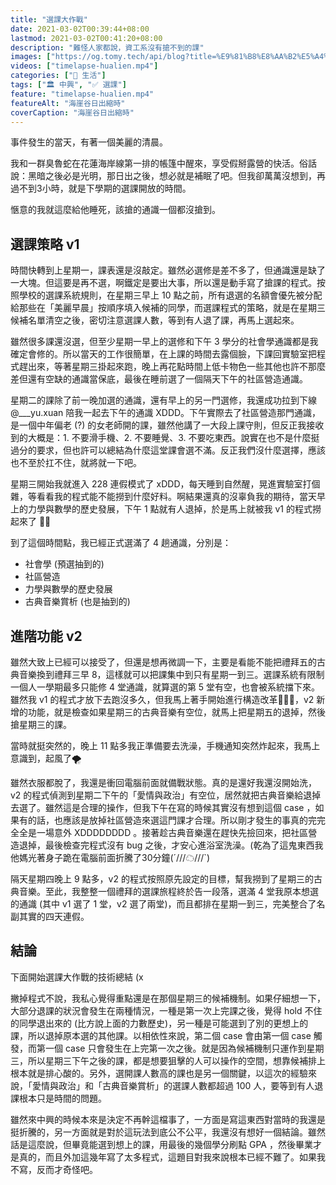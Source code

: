 ```yaml
---
title: "選課大作戰"
date: 2021-03-02T00:39:44+08:00
lastmod: 2021-03-02T00:41:20+08:00
description: "難怪人家都說，資工系沒有搶不到的課"
images: ["https://og.tomy.tech/api/blog?title=%E9%81%B8%E8%AA%B2%E5%A4%A7%E4%BD%9C%E6%88%B0"]
videos: ["timelapse-hualien.mp4"]
categories: ["🍫 生活"]
tags: ["🏛 中興", "✅ 選課"]
feature: "timelapse-hualien.mp4"
featureAlt: "海崖谷日出縮時"
coverCaption: "海崖谷日出縮時"
---
```


事件發生的當天，有著一個美麗的清晨。

我和一群臭魯蛇在花蓮海岸線第一排的帳篷中醒來，享受假掰露營的快活。俗話說：黑暗之後必是光明，那日出之後，想必就是補眠了吧。但我卻萬萬沒想到，再過不到3小時，就是下學期的選課開放的時間。

愜意的我就這麼給他睡死，該搶的通識一個都沒搶到。

## 選課策略 v1

時間快轉到上星期一，課表還是沒敲定。雖然必選修是差不多了，但通識還是缺了一大塊。但這要是再不選，啊鐵定是要出大事，所以還是動手寫了搶課的程式。按照學校的選課系統規則，在星期三早上 10 點之前，所有退選的名額會優先被分配給那些在「美麗早晨」按順序填入候補的同學，而選課程式的策略，就是在星期三候補名單清空之後，密切注意選課人數，等到有人退了課，再馬上選起來。

雖然很多課還沒選，但至少星期一早上的選修和下午 3 學分的社會學通識都是我確定會修的。所以當天的工作很簡單，在上課的時間去露個臉，下課回實驗室把程式趕出來，等著星期三掛起來跑，晚上再花點時間上低卡物色一些其他也許不那麼差但還有空缺的通識當保底，最後在睡前選了一個隔天下午的社區營造通識。

星期二的課除了前一晚加選的通識，還有早上的另一門選修，我還成功拉到下線 @___yu.xuan 陪我一起去下午的通識 XDDD。下午實際去了社區營造那門通識，是一個中年偏老 (?) 的女老師開的課，雖然他講了一大段上課守則，但反正我接收到的大概是：1. 不要滑手機、2. 不要睡覺、3. 不要吃東西。說實在也不是什麼挺過分的要求，但也許可以總結為什麼這堂課會選不滿。反正我們沒什麼選擇，應該也不至於扛不住，就將就一下吧。

星期三開始我就進入 228 連假模式了 xDDD，每天睡到自然醒，晃進實驗室打個雜，等看看我的程式能不能撈到什麼好料。啊結果還真的沒辜負我的期待，當天早上的力學與數學的歷史發展，下午 1 點就有人退掉，於是馬上就被我 v1 的程式撈起來了 👍🏻

到了這個時間點，我已經正式選滿了 4 趟通識，分別是：

- 社會學 (預選抽到的)
- 社區營造
- 力學與數學的歷史發展
- 古典音樂賞析 (也是抽到的)

## 進階功能 v2

雖然大致上已經可以接受了，但還是想再微調一下，主要是看能不能把禮拜五的古典音樂換到禮拜三早 8，這樣就可以把課集中到只有星期一到三。選課系統有限制一個人一學期最多只能修 4 堂通識，就算選的第 5 堂有空，也會被系統擋下來。雖然我 v1 的程式才放下去跑沒多久，但我馬上著手開始進行構造改革👨🏻‍💻，v2 新增的功能，就是檢查如果星期三的古典音樂有空位，就馬上把星期五的退掉，然後搶星期三的課。

當時就挺突然的，晚上 11 點多我正準備要去洗澡，手機通知突然炸起來，我馬上意識到，起風了🌪

雖然衣服都脫了，我還是衝回電腦前面就備戰狀態。真的是還好我還沒開始洗， v2 的程式偵測到星期二下午的「愛情與政治」有空位，居然就把古典音樂給退掉去選了。雖然這是合理的操作，但我下午在寫的時候其實沒有想到這個 case ，如果有的話，也應該是放掉社區營造來選這門課才合理。所以剛才發生的事真的完完全全是一場意外 XDDDDDDDD 。接著趁古典音樂還在趕快先撿回來，把社區營造退掉，最後檢查完程式沒有 bug 之後，才安心進浴室洗澡。(乾為了這鬼東西我他媽光著身子跪在電腦前面折騰了30分鐘(´///☁///`)

隔天星期四晚上 9 點多，v2 的程式按照原先設定的目標，幫我撈到了星期三的古典音樂。至此，我整整一個禮拜的選課旅程終於告一段落，選滿 4 堂我原本想選的通識 (其中 v1 選了 1 堂，v2 選了兩堂)，而且都排在星期一到三，完美整合了名副其實的四天連假。

## 結論

下面開始選課大作戰的技術總結 (x

撇掉程式不說，我私心覺得重點還是在那個星期三的候補機制。如果仔細想一下，大部分退課的狀況會發生在兩種情況，一種是第一次上完課之後，覺得 hold 不住的同學退出來的 (比方說上面的力數歷史)，另一種是可能選到了別的更想上的課，所以退掉原本選的其他課。以相依性來說，第二個 case 會由第一個 case 觸發，而第一個 case 只會發生在上完第一次之後。就是因為候補機制只運作到星期三，所以星期三下午之後的課，都是想要狙擊的人可以操作的空間，想靠候補排上根本就是排心酸的。另外，選開課人數高的課也是另一個關鍵，以這次的經驗來說，「愛情與政治」和「古典音樂賞析」的選課人數都超過 100 人，要等到有人退課根本只是時間的問題。

雖然來中興的時候本來是決定不再幹這檔事了，一方面是寫這東西對當時的我還是挺折騰的，另一方面就是對於這玩法到底公不公平，我還沒有想好一個結論。雖然話是這麼說，但畢竟能選到想上的課，用最後的幾個學分刷點 GPA ，然後畢業才是真的，而且外加這幾年寫了太多程式，這題目對我來說根本已經不難了。如果我不寫，反而才奇怪吧。
